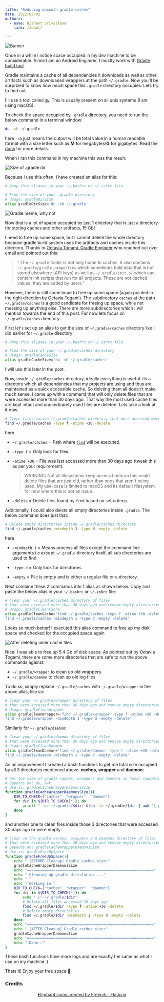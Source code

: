 ```yaml
---
title: "Reducing mammoth gradle caches"
date: 2022-03-01
authors:
  - name: Nishant Srivastava
    link: /about/

---
```


![Banner](banner.png)

Once in a while I notice space occupied in my dev machine to be considerable. Since I am an Android Engineer, I mostly work with [Gradle build tool](https://gradle.org/).

Gradle maintains a cache of all dependencies it downloads as well as other artifacts such as downloaded wrappers at the path `~/.gradle`. Now you'll be surprized to know how much space this `.gradle` directory occupies. Lets try to find out.

<!--more-->

I'll use a tool called [`du`](https://ss64.com/bash/du.html). This is usually present on all unix systems (I am using macOS).

To check the space occupied by `.gradle` directory, you need to run the below command in a terminal window:

```sh
du -sh ~/.gradle
```

here `-sh` just means the output will be total value in a human readable format with a size letter such as **M** for megabytes/**G** for gigabytes. Read the [docs](https://ss64.com/bash/du.html) for more details.

When I ran this command in my machine this was the result:

![Size of .gradle dir](img_1.png)

Because I use this often, I have created an alias for this:

```sh
# Drop this aliases in your ~/.bashrc or ~/.zshrc file

# Find the size of your .gradle directory
# Usage: gradleDirSize
alias gradleDirSize='du -sh ~/.gradle'
```

![Gradle meme, why not](meme.png)

Now that is a lot of space occupied by just 1 directory that is just a directory for storing caches and other artifacts, 15 Gb!

I need to free up some space, but I cannot delete the whole directory because gradle build system uses the artifacts and caches inside this directory. Thanks to [Octavia Togami, Gradle Engineer](https://octyl.net/) who reached out over email and pointed out this:

> " The `~/.gradle` folder is not only home to caches, it also contains `~/.gradle/gradle.properties` which sometimes hold data that is not stored elsewhere (API keys) as well as `~/.gradle/init.d/` which can contain init scripts that run for all projects. These are not cached values, they are added by users."

However, there is still some hope to free up some space (again pointed in the right direction by Octavia Togami). The subdirectory `caches` at the path `~/.gradle/caches` is a good candidate for freeing up space, while not messing up anything else. There are more subdirectories which I will mention towards the end of this post. For now lets focus on `~/.gradle/caches` directory.

First let's set up an alias to get the size of `~/.gradle/caches` directory like I did earlier for `~/.gradle` directory:

```sh
# Drop this aliases in your ~/.bashrc or ~/.zshrc file

# Find the size of your ~/.gradle/caches directory
# Usage: gradleCacheSize
alias gradleCacheSize='du -sh ~/.gradle/caches'
```

I will use this later in the post.

Now, inside `~/.gradle/caches` directory, ideally everything is useful. Its a directory which all dependencies that my projects are using and thus are maintained as a quick accessible cache. So deleting them all doesn't make much sense. I came up with a command that will only delete files that are were accessed more than 30 days ago. That way the most used cache files are kept intact and unused/rarely used files are deleted. Lets take a look at it now.

```sh
# Clean files inside ~/.gradle/caches directory that were accessed more than 30 days ago
find ~/.gradle/caches -type f -atime +30 -delete
```

here

- `~/.gradle/caches` = Path where [`find`](https://ss64.com/bash/find.html) will be executed.

- `-type f` = Only look for files.

- `-atime +30` = File was last accessed more than 30 days ago (tweak this as per your requirement).

  > WARNING: Not all filesystems keep access times so this could delete files that are just old, rather than ones that aren't being used. My use-case is limited to macOS and its default filesystem for now where this is not an issue.

- `-delete` = Delete files found by `find` based on set criteria.

Additionally, I could also delete all empty directories inside `.gradle`. The below command does just that:

```sh
# Delete empty directories inside ~/.gradle/caches directory
find ~/.gradle/caches -mindepth 1 -type d -empty -delete
```

here

- `-mindepth 1` = Means process all files except the command line arguments i.e except `~/.gradle` directory itself, all sub directories are used to find.

- `-type d` = Only look for directories.

- `-empty` = File is empty and is either a regular file or a directory.

Next combine these 2 commands into 1 alias as shown below. Copy and paste the below alias in your `~/.bashrc` or `~/.zshrc` file:

```sh
# Clean your ~/.gradle/caches directory of files
# that were accessed more than 30 days ago and remove empty directories
# Usage: gradleCleanCache
alias gradleCleanCache='find ~/.gradle/caches -type f -atime +30 -delete && \
find ~/.gradle/caches -mindepth 1 -type d -empty -delete'
```

Looks so much better! I executed this alias command to free up my disk space and checked for the occupied space again

![After deleting older cache files](img_2.png)

Nice! I was able to free up 5.4 Gb of disk space. As pointed out by Octavia Togami, there are some more directories that are safe to run the above commands against:

- `~/.gradle/wrapper` to clean up old wrappers.
- `~/.gradle/daemon` to clean up old log files.

To do so, simply replace `~/.gradle/caches` with `~/.gradle/wrapper` in the above alias, like so:

```sh
# Clean your ~/.gradle/wrapper directory of files
# that were accessed more than 30 days ago and remove empty directories
# Usage: gradleCleanWrapper
alias gradleCleanWrapper='find ~/.gradle/wrapper -type f -atime +30 -delete && \
find ~/.gradle/wrapper -mindepth 1 -type d -empty -delete'
```

Similarly for `~/.gradle/daemon`:

```sh
# Clean your ~/.gradle/daemon directory of files
# that were accessed more than 30 days ago and remove empty directories
# Usage: gradleCleanDaemon
alias gradleCleanDaemon='find ~/.gradle/daemon -type f -atime +30 -delete && \
find ~/.gradle/daemon -mindepth 1 -type d -empty -delete'
```

As an improvement I created a bash functions to get me total size occupied by all 3 directories mentioned above: **caches**, **wrapper** and **daemon**:

```sh
# Get the size of gradle caches, wrappers and daemons in human readable format
# Depends on: du, awk
# Use as: gradleCacheWrapperDaemonsSize
function gradleCacheWrapperDaemonsSize(){
    DIR_TO_CHECK=("caches"  "wrapper"  "daemon")
    for dir in ${DIR_TO_CHECK[*]}; do
        printf "  👉 ~/.gradle/$dir: $(du -sh ~/.gradle/$dir | awk '{ print $1 }')\n"
    done
}
```

and another one to clean files inside those 3 directories that were accessed 30 days ago or were empty:

```sh
# Clean up the gradle caches, wrappers and daemons directory of files
# that were accessed more than 30 days ago and remove empty directories
# Depends on: gradleCacheWrapperDaemonsSize
# Use as: gradleFreeUpSpace
function gradleFreeUpSpace(){
    echo " [BEFORE Cleanup] Gradle caches size:"
    gradleCacheWrapperDaemonsSize
    echo "=========================================================="
    echo " Cleaning up gradle directories ..."
    echo " "
    echo " Working in:"
    DIR_TO_CHECK=("caches"  "wrapper"  "daemon")
    for dir in ${DIR_TO_CHECK[*]}; do
        echo " 👉 ~/.gradle/$dir"
        # Delete all files accessed 30 days ago
        find ~/.gradle/$dir -type f -atime +30 -delete
        # Delete empty directories
        find ~/.gradle/$dir -mindepth 1 -type d -empty -delete
    done
    echo "=========================================================="
    echo " [AFTER Cleanup] Gradle caches size:"
    gradleCacheWrapperDaemonsSize
    echo "=========================================================="
    echo " Done ✅"
}
```

These bash functions have more logs and are exactly the same as what I use on my machine :)

Thats it! Enjoy your free space 🎉

### Credits

<center><a href="https://www.flaticon.com/free-icons/elephant" title="elephant icons">Elephant icons created by Freepik - Flaticon</a></center>
